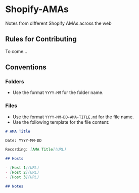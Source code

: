 # Shopify-AMAs

Notes from different Shopify AMAs across the web

## Rules for Contributing

To come...

## Conventions

### Folders

- Use the format `YYYY-MM` for the folder name.

### Files

- Use the format `YYYY-MM-DD-AMA-TITLE.md` for the file name.
- Use the following template for the file content:

```markdown
# AMA Title

Date: YYYY-MM-DD

Recording: [AMA Title](URL)

## Hosts

- [Host 1](URL)
- [Host 2](URL)
- [Host 3](URL)

## Notes

```
